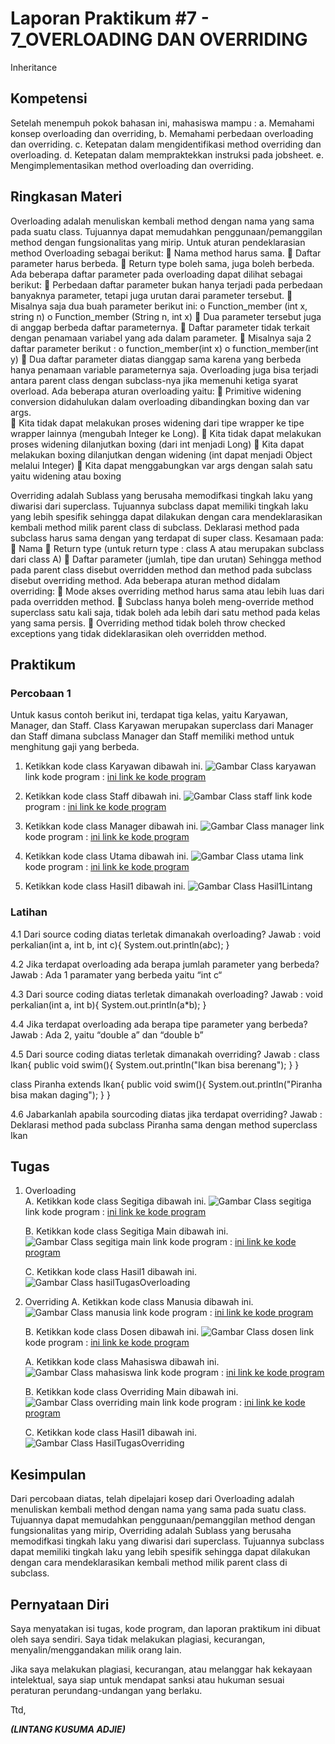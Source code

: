 # Laporan Praktikum #7 -  7_OVERLOADING DAN OVERRIDING 

Inheritance

## Kompetensi
   
Setelah menempuh pokok bahasan ini, mahasiswa mampu : a. Memahami konsep overloading dan overriding, 
b.	Memahami perbedaan overloading dan overriding.
c.	Ketepatan dalam mengidentifikasi method overriding dan overloading.
d.	Ketepatan dalam mempraktekkan instruksi pada jobsheet. 
e.	Mengimplementasikan method overloading dan overriding. 

## Ringkasan Materi

Overloading  adalah menuliskan kembali method dengan nama yang sama pada suatu class. Tujuannya dapat memudahkan penggunaan/pemanggilan method dengan fungsionalitas yang mirip. 
Untuk aturan pendeklarasian method Overloading sebagai berikut: 
    	Nama method harus sama. 
    	Daftar parameter harus berbeda. 
    	Return type boleh sama, juga boleh berbeda. 
Ada beberapa daftar parameter pada overloading dapat dilihat sebagai berikut: 
    	Perbedaan daftar parameter bukan hanya terjadi pada perbedaan banyaknya parameter, tetapi juga urutan darai parameter tersebut. 
    	Misalnya saja dua buah parameter berikut ini: 
o Function_member (int x, string n) o Function_member (String n, int x) 
    	Dua parameter tersebut juga di anggap berbeda daftar parameternya. 
    	Daftar parameter tidak terkait dengan penamaan variabel yang ada dalam parameter. 
    	Misalnya saja 2 daftar parameter berikut : 
o function_member(int x) o function_member(int y)  Dua daftar parameter diatas dianggap sama karena yang berbeda hanya penamaan variable parameternya saja. 
Overloading juga bisa terjadi antara parent class dengan subclass-nya jika memenuhi ketiga syarat overload. Ada beberapa aturan overloading yaitu: 
    	Primitive widening conversion didahulukan dalam overloading dibandingkan boxing dan var args.  
    	Kita tidak dapat melakukan proses widening dari tipe wrapper ke tipe wrapper lainnya (mengubah Integer ke Long). 
    	Kita tidak dapat melakukan proses widening dilanjutkan boxing (dari int menjadi Long) 
    	Kita dapat melakukan boxing dilanjutkan dengan widening (int dapat menjadi Object melalui Integer) 
    	Kita dapat menggabungkan var args dengan salah satu yaitu widening atau boxing  
 
Overriding  adalah Sublass yang berusaha memodifkasi tingkah laku yang diwarisi dari superclass. Tujuannya subclass dapat memiliki tingkah laku yang lebih spesifik sehingga dapat dilakukan dengan cara mendeklarasikan kembali method milik parent class di subclass. 
Deklarasi method pada subclass harus sama dengan yang terdapat di super class. 
Kesamaan pada: 
    	Nama 
    	Return type (untuk return type : class A atau merupakan subclass dari class A) 
    	Daftar parameter (jumlah, tipe dan urutan) 
Sehingga method pada parent class disebut overridden method dan method pada subclass disebut overriding method. Ada beberapa aturan method didalam overriding: 
    	Mode akses overriding method harus sama atau lebih luas dari pada overridden method. 
    	Subclass hanya boleh meng-override method superclass satu kali saja, tidak boleh ada lebih dari satu method pada kelas yang sama persis. 
    	Overriding method tidak boleh throw checked exceptions yang tidak dideklarasikan oleh overridden method. 

## Praktikum

### Percobaan 1
   
Untuk kasus contoh berikut ini, terdapat tiga kelas, yaitu Karyawan, Manager, dan Staff. Class Karyawan merupakan superclass dari Manager dan Staff dimana subclass Manager dan Staff memiliki method untuk menghitung gaji yang berbeda. 

1. Ketikkan kode class Karyawan dibawah ini. 
![Gambar Class karyawan ](img/1.percobaan1karyawan.PNG)
link kode program : [ini link ke kode program](../../src\7_Overriding_dan_Overloading\percobaan1_1841720193lintang\Karyawan1841720193Lintang.java)

2. Ketikkan kode class Staff dibawah ini. 
![Gambar Class staff ](img/3.percobaan1staff.PNG)
link kode program : [ini link ke kode program](../../src\7_Overriding_dan_Overloading\percobaan1_1841720193lintang\staff1841720193Lintang.java)

3. Ketikkan kode class Manager dibawah ini. 
![Gambar Class manager ](img/2.percobaan1manager.PNG)
link kode program : [ini link ke kode program](../../src\7_Overriding_dan_Overloading\percobaan1_1841720193lintang\manager1841720193Lintang.java)

4. Ketikkan kode class Utama dibawah ini. 
![Gambar Class utama ](img/4.percobaan1utama.PNG)
link kode program : [ini link ke kode program](../../src\7_Overriding_dan_Overloading\percobaan1_1841720193lintang\utama1841720193Lintang.java)

4. Ketikkan kode class Hasil1 dibawah ini. 
![Gambar Class Hasil1Lintang](img/5.percobaan1hasil.PNG)

### Latihan 

4.1 Dari source coding diatas terletak dimanakah overloading? 
Jawab : void perkalian(int a, int b, int c){
    System.out.println(a*b*c);
}

4.2 Jika terdapat overloading ada berapa jumlah parameter yang berbeda?
Jawab : Ada 1 paramater yang berbeda yaitu “int c“
 
4.3 Dari source coding diatas terletak dimanakah overloading? 
Jawab : void perkalian(int a, int b){
    System.out.println(a*b);
}

4.4 Jika terdapat overloading ada berapa tipe parameter yang berbeda? 
Jawab : Ada 2, yaitu “double a” dan “double b”

4.5 Dari source coding diatas terletak dimanakah overriding? 
Jawab : class Ikan{
    public void swim(){
        System.out.println("Ikan bisa berenang");
    }
}

class Piranha extends Ikan{
    public void swim(){
        System.out.println("Piranha bisa makan daging");
    }
}

4.6 Jabarkanlah apabila sourcoding diatas jika terdapat overriding? 
Jawab : Deklarasi method pada subclass Piranha sama dengan method superclass Ikan

## Tugas

1. Overloading  
    A. Ketikkan kode class Segitiga dibawah ini. 
![Gambar Class segitiga ](img/6.tugasoverloadingsegitiga.PNG)
link kode program : [ini link ke kode program](../../src\7_Overriding_dan_Overloading\tugasoverloading1841720193lintang\Segitiga1841720193Lintang.java)

    B. Ketikkan kode class Segitiga Main dibawah ini. 
![Gambar Class segitiga main ](img/7.tugasoverloadingsegitigamain.PNG)
link kode program : [ini link ke kode program](../../src\7_Overriding_dan_Overloading\tugasoverloading1841720193lintang\SegitigaMain1841720193Lintang.java)

    C. Ketikkan kode class Hasil1 dibawah ini. 
![Gambar Class hasilTugasOverloading](img/8.tugasoverloadinghasil.PNG)

2. Overriding
    A. Ketikkan kode class Manusia dibawah ini. 
![Gambar Class manusia ](img/9.tugasoverridingmanusia.PNG)
link kode program : [ini link ke kode program](../../src\7_Overriding_dan_Overloading\tugasoverriding1841720193lintang\Manusia1841720193Lintang.java)

    B. Ketikkan kode class Dosen dibawah ini. 
![Gambar Class dosen ](img/11.tugasoverridingdosen.PNG)
link kode program : [ini link ke kode program](../../src\7_Overriding_dan_Overloading\tugasoverriding1841720193lintang\Dosen1841720193Lintang.java)

    A. Ketikkan kode class Mahasiswa dibawah ini. 
![Gambar Class mahasiswa ](img/10.tugasoverridingmahasiswa.PNG)
link kode program : [ini link ke kode program](../../src\7_Overriding_dan_Overloading\tugasoverriding1841720193lintang\Mahasiswa1841720193Lintang.java)

    B. Ketikkan kode class Overriding Main dibawah ini. 
![Gambar Class overriding main ](img/12.tugasoverridingmain.PNG)
link kode program : [ini link ke kode program](../../src\7_Overriding_dan_Overloading\tugasoverriding1841720193lintang\OverridingMain1841720193Lintang.java)

    C. Ketikkan kode class Hasil1 dibawah ini. 
![Gambar Class HasilTugasOverriding](img/13.tugasoverridinghasil.PNG)

## Kesimpulan

Dari percobaan diatas, telah dipelajari kosep dari Overloading  adalah menuliskan kembali method dengan nama yang sama pada suatu class. Tujuannya dapat memudahkan penggunaan/pemanggilan method dengan fungsionalitas yang mirip, Overriding  adalah Sublass yang berusaha memodifkasi tingkah laku yang diwarisi dari superclass. Tujuannya subclass dapat memiliki tingkah laku yang lebih spesifik sehingga dapat dilakukan dengan cara mendeklarasikan kembali method milik parent class di subclass. 

## Pernyataan Diri

Saya menyatakan isi tugas, kode program, dan laporan praktikum ini dibuat oleh saya sendiri. Saya tidak melakukan plagiasi, kecurangan, menyalin/menggandakan milik orang lain.

Jika saya melakukan plagiasi, kecurangan, atau melanggar hak kekayaan intelektual, saya siap untuk mendapat sanksi atau hukuman sesuai peraturan perundang-undangan yang berlaku.

Ttd,

***(LINTANG KUSUMA ADJIE)***
